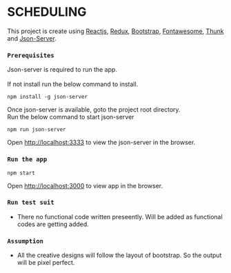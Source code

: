 # SCHEDULING

This project is create using [Reactjs](https://reactjs.org/docs/getting-started.html), [Redux](https://redux.js.org/), [Bootstrap](https://react-bootstrap.github.io/), [Fontawesome](https://fontawesome.com/), [Thunk](https://www.npmjs.com/package/redux-thunk) and [Json-Server](https://www.npmjs.com/package/json-server).



### `Prerequisites`
Json-server is required to run the app.\
\
If not install run the below command to install.
```
npm install -g json-server
```
Once json-server is available, goto the project root directory.\
Run the below command to start json-server

```
npm run json-server
```
Open [http://localhost:3333](http://localhost:3333) to view the json-server in the browser.


### `Run the app`

```
npm start
```
Open [http://localhost:3000](http://localhost:3000) to view app in the browser.



### `Run test suit`
- There no functional code written preseently. Will be added as functional codes are getting added.



### `Assumption`
- All the creative designs will follow the layout of bootstrap. So the output will be pixel perfect.

